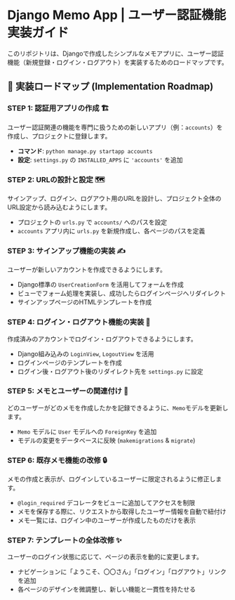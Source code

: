 # Django Memo App | ユーザー認証機能 実装ガイド

このリポジトリは、Djangoで作成したシンプルなメモアプリに、ユーザー認証機能（新規登録・ログイン・ログアウト）を実装するためのロードマップです。

## 🚀 実装ロードマップ (Implementation Roadmap)

###  STEP 1: 認証用アプリの作成 🏗️

ユーザー認証関連の機能を専門に扱うための新しいアプリ（例：`accounts`）を作成し、プロジェクトに登録します。

-   **コマンド**: `python manage.py startapp accounts`
-   **設定**: `settings.py` の `INSTALLED_APPS` に `'accounts'` を追加

### STEP 2: URLの設計と設定 🗺️

サインアップ、ログイン、ログアウト用のURLを設計し、プロジェクト全体のURL設定から読み込むようにします。

-   プロジェクトの `urls.py` で `accounts/` へのパスを設定
-   `accounts` アプリ内に `urls.py` を新規作成し、各ページのパスを定義

### STEP 3: サインアップ機能の実装 ✍️

ユーザーが新しいアカウントを作成できるようにします。

-   Django標準の `UserCreationForm` を活用してフォームを作成
-   ビューでフォーム処理を実装し、成功したらログインページへリダイレクト
-   サインアップページのHTMLテンプレートを作成

### STEP 4: ログイン・ログアウト機能の実装 🚪

作成済みのアカウントでログイン・ログアウトできるようにします。

-   Django組み込みの `LoginView`, `LogoutView` を活用
-   ログインページのテンプレートを作成
-   ログイン後・ログアウト後のリダイレクト先を `settings.py` に設定

### STEP 5: メモとユーザーの関連付け 🔗

どのユーザーがどのメモを作成したかを記録できるように、`Memo`モデルを更新します。

-   `Memo` モデルに `User` モデルへの `ForeignKey` を追加
-   モデルの変更をデータベースに反映 (`makemigrations` & `migrate`)

### STEP 6: 既存メモ機能の改修 🔒

メモの作成と表示が、ログインしているユーザーに限定されるように修正します。

-   `@login_required` デコレータをビューに追加してアクセスを制限
-   メモを保存する際に、リクエストから取得したユーザー情報を自動で紐付け
-   メモ一覧には、ログイン中のユーザーが作成したものだけを表示

### STEP 7: テンプレートの全体改修 ✨

ユーザーのログイン状態に応じて、ページの表示を動的に変更します。

-   ナビゲーションに「ようこそ、〇〇さん」「ログイン」「ログアウト」リンクを追加
-   各ページのデザインを微調整し、新しい機能と一貫性を持たせる
